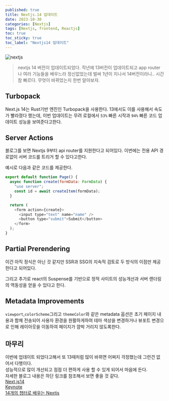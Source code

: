 ```yaml
---
published: true
title: Nextjs.14 업데이트
date: 2023-10-30
categories: [Nextjs]
tags: [Nextjs, frontend, Reactjs]
toc: true
toc_sticky: true
toc_label: "Nextjs14 업데이트"
---
```


<img alt="nextjs" src="https://github.com/devw00dy/devw00dy.github.io/assets/87690037/e01f582e-fbb6-4474-acc0-91203119af83" />

> nextjs 14 버전이 업데이트되었다. 작년에 13버전이 업데이트되고 app router나 여러 기능들을 배우느라 정신없었는데 벌써 1년이 지나서 14버전이라니.. 시간 참 빠르다. 무엇이 바뀌었는지 한번 알아보자.

## Turbopack

Next.js 14는 Rust기반 엔진인 Turbopack을 사용한다. 13에서도 이를 사용해서 속도가 빨라졌다 했는데, 이번 업데이트는 무려 로컬에서 `53%` 빠른 시작과 `94%` 빠른 코드 업데이트 성능을 보여준다고한다.

## Server Actions

블로그를 보면 Nextjs 9부터 api router를 지원한다고 되어있다. 이번에는 전용 API 경로없이 서버 코드를 트리거 할 수 있다고한다.

예시로 다음과 같은 코드를 제공한다.

```js
export default function Page() {
  async function create(formData: FormData) {
    "use server";
    const id = await createItem(formData);
  }

  return (
    <form action={create}>
      <input type="text" name="name" />
      <button type="submit">Submit</button>
    </form>
  );
}
```

## Partial Prerendering

이건 아직 정식은 아닌 것 같지만 SSR과 SSG의 지속적 검토로 두 방식의 이점만 제공한다고 되어있다.

그리고 추가로 react의 Suspense를 기반으로 정적 사이트의 성능개선과 서버 랜더링의 역동성을 얻을 수 있다고 한다.

## Metadata Improvements

`viewport`,`colorScheme`그리고 `themeColor`와 같은 metadata 옵션은 초기 페이지 내용과 함께 전송되어 사용자 환경을 원활하게하여 테마 색상을 변경하거나 뷰포트 변경으로 인해 레이아웃을 이동하여 페이지가 깜박 거리지 않도록한다.

## 마무리

이번에 업데이트 되었다고해서 또 13때처럼 많이 바뀌면 어쩌지 걱정했는데 그런건 없어서 다행이다.<br>
성능적으로 많이 개선되고 점점 더 편하게 사용 할 수 있게 되어서 마음에 든다.<br>
자세한 블로그 내용은 하단 링크를 참조해서 보면 좋을 것 같다.<br>
[Next.js14](https://nextjs.org/blog/next-14) <br>
[Keynote](https://nextjs.org/conf?source=post_page-----c49f9167b7c3--------------------------------) <br>
[14개의 챕터로 배우는 Nextjs](https://nextjs.org/learn?source=post_page-----c49f9167b7c3--------------------------------)
